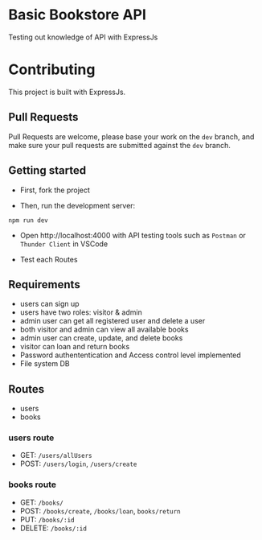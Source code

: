 # Basic Bookstore API
Testing out knowledge of API with ExpressJs

# Contributing
This project is built with ExpressJs.

## Pull Requests
Pull Requests are welcome, please base your work on the `dev` branch, and make sure your pull requests are submitted against the `dev` branch.

## Getting started
- First, fork the project

- Then, run the development server:


`npm run dev`

- Open http://localhost:4000 with API testing tools such as `Postman` or `Thunder Client` in VSCode

- Test each Routes

## Requirements
- users can sign up
- users have two roles: visitor & admin
- admin user can get all registered user and delete a user
- both visitor and admin can view all available books
- admin user can create, update, and delete books
- visitor can loan and return books
- Password authententication and Access control level implemented
- File system DB 

## Routes
- users
- books

### users route
- GET: `/users/allUsers`
- POST: `/users/login`, `/users/create`

### books route
- GET: `/books/`
- POST: `/books/create`, `/books/loan`, `books/return`
- PUT: `/books/:id`
- DELETE: `/books/:id`
